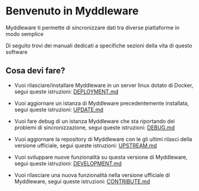 # Benvenuto in Myddleware

Myddleware ti permette di sincronizzare dati tra diverse piattaforme in modo semplice

Di seguito trovi dei manuali dedicati a specifiche sezioni della vita di questo software

## Cosa devi fare? 

- Vuoi rilasciare/installare Myddleware in un server linux dotato di Docker, 
  segui queste istruzioni: [DEPLOYMENT.md](DEPLOYMENT.md)

- Vuoi aggiornare un istanza di Myddleware precedentemente installata,
  segui queste istruzioni: [UPDATE.md](UPDATE.md)

- Vuoi fare debug di un istanza Myddleware che sta riportando 
  dei problemi di sincronizzazione, segui queste istruzioni: [DEBUG.md](DEBUG.md)

- Vuoi aggiornare la repository di Myddleware con le gli ultimi rilasci 
  della versione ufficiale, segui queste istruzioni: [UPSTREAM.md](UPSTREAM.md)
  
- Vuoi sviluppare nuove funzionalità su questa versione di Myddleware,
  segui queste istruzioni: [DEVELOPMENT.md](DEVELOPMENT.md)

- Vuoi rilasciare una nuova funzionalità nella versione ufficiale di Myddleware,
  segui queste istruzioni: [CONTRIBUTE.md](CONTRIBUTE.md)
